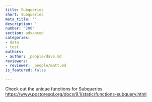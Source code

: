 ```yaml
---
title: Subqueries
short: Subqueries
meta_title: ''
description: ''
number: "200"
section: advanced
categories:
- data
- test
authors:
- author: _people/dave.md
reviewers:
- reviewer: _people/matt.md
is_featured: false

---
```

Check out the unique functions for Subqueries
https://www.postgresql.org/docs/9.1/static/functions-subquery.html